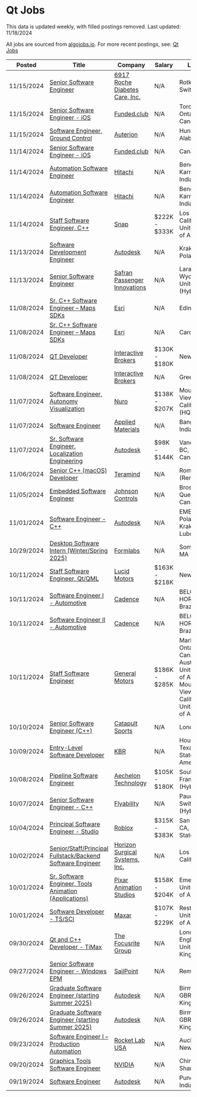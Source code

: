 # Qt Jobs

This data is updated weekly, with filled postings removed. Last updated: 11/18/2024

All jobs are sourced from [algojobs.io](https://algojobs.io/). For more recent postings, see: [Qt Jobs](https://algojobs.io/jobs/qt)

| Posted | Title | Company | Salary | Location |
| --- | --- | --- | --- | --- |
| 11/15/2024 | [Senior Software Engineer](https://algojobs.io/jobs/2214880) | [6917 Roche Diabetes Care, Inc.](https://algojobs.io/company/roche/) | N/A | Rotkreuz, Switzerland |
| 11/15/2024 | [Senior Software Engineer - iOS](https://algojobs.io/jobs/2203573) | [Funded.club](https://algojobs.io/company/fundedclub/) | N/A | Toronto, Ontario, Canada |
| 11/15/2024 | [Software Engineer, Ground Control](https://algojobs.io/jobs/2204837) | [Auterion](https://algojobs.io/company/auterion/) | N/A | Huntsville, Alabama |
| 11/14/2024 | [Senior Software Engineer - iOS](https://algojobs.io/jobs/2203570) | [Funded.club](https://algojobs.io/company/fundedclub/) | N/A | Canada |
| 11/14/2024 | [Automation Software Engineer](https://algojobs.io/jobs/2198751) | [Hitachi](https://algojobs.io/company/hitachi/) | N/A | Bengaluru, Karnataka, India |
| 11/14/2024 | [Automation Software Engineer](https://algojobs.io/jobs/2198752) | [Hitachi](https://algojobs.io/company/hitachi/) | N/A | Bengaluru, Karnataka, India |
| 11/14/2024 | [Staff Software Engineer, C++](https://algojobs.io/jobs/2206445) | [Snap](https://algojobs.io/company/snapchat/) | $222K - $333K | Los Angeles, California, United States of America |
| 11/13/2024 | [Software Development Engineer](https://algojobs.io/jobs/2198480) | [Autodesk](https://algojobs.io/company/autodesk/) | N/A | Kraków, POL, Poland |
| 11/13/2024 | [Senior Software Engineer](https://algojobs.io/jobs/2191156) | [Safran Passenger Innovations](https://algojobs.io/company/safranpassengerinnovations/) | N/A | Laramie, Wyoming, United States (Hybrid) |
| 11/08/2024 | [Sr. C++ Software Engineer – Maps SDKs](https://algojobs.io/jobs/2167490) | [Esri](https://algojobs.io/company/esri/) | N/A | Edinburgh, UK |
| 11/08/2024 | [Sr. C++ Software Engineer – Maps SDKs](https://algojobs.io/jobs/2167491) | [Esri](https://algojobs.io/company/esri/) | N/A | Cardiff, UK |
| 11/08/2024 | [QT Developer](https://algojobs.io/jobs/2194575) | [Interactive Brokers](https://algojobs.io/company/ibkr/) | $130K - $180K | New York, NY |
| 11/08/2024 | [QT Developer](https://algojobs.io/jobs/2194578) | [Interactive Brokers](https://algojobs.io/company/ibkr/) | N/A | Greenwich, CT |
| 11/07/2024 | [Software Engineer, Autonomy Visualization](https://algojobs.io/jobs/2148190) | [Nuro](https://algojobs.io/company/nuro/) | $138K - $207K | Mountain View, California (HQ) |
| 11/07/2024 | [Software Engineer](https://algojobs.io/jobs/2160206) | [Applied Materials](https://algojobs.io/company/amat/) | N/A | Bangalore,IND, India |
| 11/07/2024 | [Sr. Software Engineer, Localization Engineering](https://algojobs.io/jobs/2172907) | [Autodesk](https://algojobs.io/company/autodesk/) | $98K - $144K | Vancouver, BC, CAN, Canada |
| 11/06/2024 | [Senior C++ (macOS) Developer](https://algojobs.io/jobs/2154625) | [Teramind](https://algojobs.io/company/teramind-1/) | N/A | Romania (Remote) |
| 11/05/2024 | [Embedded Software Engineer](https://algojobs.io/jobs/2145743) | [Johnson Controls](https://algojobs.io/company/jci/) | N/A | Brossard-Quebec-Canada |
| 11/01/2024 | [Software Engineer - C++](https://algojobs.io/jobs/2126756) | [Autodesk](https://algojobs.io/company/autodesk/) | N/A | EMEA - Poland - Kraków - Lubomirskiego |
| 10/29/2024 | [Desktop Software Intern (Winter/Spring 2025)](https://algojobs.io/jobs/2083568) | [Formlabs](https://algojobs.io/company/formlabs/) | N/A | Somerville, MA |
| 10/11/2024 | [Staff Software Engineer, Qt/QML](https://algojobs.io/jobs/1971167) | [Lucid Motors](https://algojobs.io/company/lucidmotors/) | $163K - $218K | Newark, CA |
| 10/11/2024 | [Software Engineer I - Automotive](https://algojobs.io/jobs/1983376) | [Cadence](https://algojobs.io/company/cadence/) | N/A | BELO HORIZONTE, Brazil |
| 10/11/2024 | [Software Engineer II - Automotive](https://algojobs.io/jobs/1983378) | [Cadence](https://algojobs.io/company/cadence/) | N/A | BELO HORIZONTE, Brazil |
| 10/11/2024 | [Staff Software Engineer](https://algojobs.io/jobs/1984600) | [General Motors](https://algojobs.io/company/generalmotors/) | $186K - $285K | Markham, Ontario, Canada / Austin, Texas, United States of America / Mountain View, California, United States of America / ... |
| 10/10/2024 | [Senior Software Engineer (C++)](https://algojobs.io/jobs/1970391) | [Catapult Sports](https://algojobs.io/company/catapultsports/) | N/A | London  |
| 10/09/2024 | [Entry-Level Software Developer](https://algojobs.io/jobs/1967933) | [KBR](https://algojobs.io/company/kbr/) | N/A | Houston, Texas, United States of America |
| 10/08/2024 | [Pipeline Software Engineer](https://algojobs.io/jobs/1961009) | [Aechelon Technology](https://algojobs.io/company/aechelon/) | $105K - $180K | South San Francisco, CA (Hybrid) |
| 10/07/2024 | [Senior Software Engineer - C++](https://algojobs.io/jobs/1940088) | [Flyability](https://algojobs.io/company/flyability/) | N/A | Paudex, Vaud, Switzerland (Hybrid) |
| 10/04/2024 | [Principal Software Engineer - Studio](https://algojobs.io/jobs/1916326) | [Roblox](https://algojobs.io/company/roblox/) | $315K - $383K | San Mateo, CA, United States |
| 10/02/2024 | [Senior/Staff/Principal Fullstack/Backend Software Engineer](https://algojobs.io/jobs/1896727) | [Horizon Surgical Systems, Inc.](https://algojobs.io/company/horizonsurgicalsystems/) | N/A | Los Angeles, California |
| 10/01/2024 | [Sr. Software Engineer, Tools Animation (Applications)](https://algojobs.io/jobs/1900057) | [Pixar Animation Studios](https://algojobs.io/company/pixar/) | $158K - $204K | Emeryville, United States of America |
| 10/01/2024 | [Software Developer - TS/SCI](https://algojobs.io/jobs/1899052) | [Maxar](https://algojobs.io/company/maxar/) | $107K - $229K | Reston, VA, United States of America |
| 09/30/2024 | [Qt and C++ Developer - TiMax](https://algojobs.io/jobs/1883281) | [The Focusrite Group](https://algojobs.io/company/focusrite/) | N/A | London, England, United Kingdom |
| 09/27/2024 | [Senior Software Engineer - Windows EPM](https://algojobs.io/jobs/1870441) | [SailPoint](https://algojobs.io/company/sailpoint/) | N/A | Remote (India) |
| 09/26/2024 | [Graduate Software Engineer (starting Summer 2025)](https://algojobs.io/jobs/1869910) | [Autodesk](https://algojobs.io/company/autodesk/) | N/A | Birmingham, GBR, United Kingdom |
| 09/26/2024 | [Graduate Software Engineer (starting Summer 2025)](https://algojobs.io/jobs/1871937) | [Autodesk](https://algojobs.io/company/autodesk/) | N/A | Birmingham, GBR, United Kingdom |
| 09/23/2024 | [Software Engineer I – Production Automation](https://algojobs.io/jobs/1834793) | [Rocket Lab USA](https://algojobs.io/company/rocketlab/) | N/A | Auckland, New Zealand |
| 09/20/2024 | [Graphics Tools Software Engineer](https://algojobs.io/jobs/1833896) | [NVIDIA](https://algojobs.io/company/nvidia/) | N/A | China, Shanghai |
| 09/19/2024 | [Software Engineer](https://algojobs.io/jobs/1820797) | [Autodesk](https://algojobs.io/company/autodesk/) | N/A | Pune, IND, India |